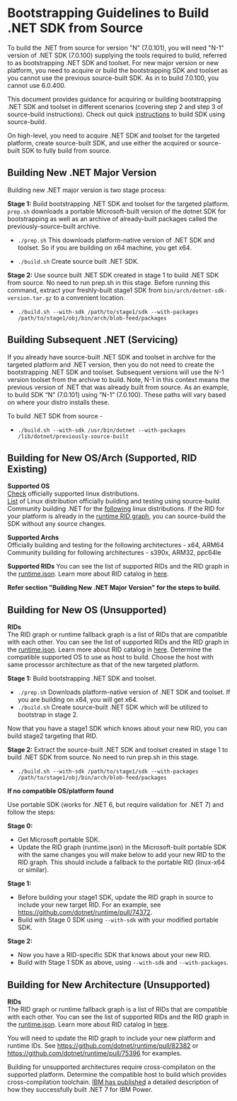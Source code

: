 # Bootstrapping Guidelines to Build .NET SDK from Source
To build the .NET from source for version "N" (7.0.101), you will need "N-1" version of .NET SDK (7.0.100) supplying the tools required to build, referred to as bootstrapping .NET SDK and toolset. For new major version or new platform, you need to acquire or build the bootstrapping SDK and toolset as you cannot use the previous source-built SDK. As in to build 7.0.100, you cannot use 6.0.400.

This document provides guidance for acquiring or building bootstrapping .NET SDK and toolset in different scenarios (covering step 2 and step 3 of source-build instructions).
Check out quick [instructions](https://github.com/dotnet/installer/blob/main/README.md#build-net-from-source-source-build) to build SDK using source-build.

On high-level, you need to acquire .NET SDK and toolset for the targeted platform, create source-built SDK, and use either the acquired or source-built SDK to fully build from source.

## Building New .NET Major Version
Building new .NET major version is two stage process:  

**Stage 1:**
Build bootstrapping .NET SDK and toolset for the targeted platform.  `prep.sh` downloads a portable Microsoft-built version of the dotnet SDK for bootstrapping as well as an archive of already-built packages called the previously-source-built archive.

- `./prep.sh`
 This downloads platform-native version of .NET SDK and toolset. So if you are building on x64 machine, you get x64.

- `./build.sh`
Create source built .NET SDK.

**Stage 2:**
Use source built .NET SDK created in stage 1 to build .NET SDK from source. No need to run prep.sh in this stage.  Before running this command, extract your freshly-built stage1 SDK from `bin/arch/dotnet-sdk-version.tar.gz` to a convenient location.

- `./build.sh --with-sdk /path/to/stage1/sdk --with-packages /path/to/stage1/obj/bin/arch/blob-feed/packages`

## Building Subsequent .NET (Servicing)

If you already have source-built .NET SDK and toolset in archive for the targeted platform and .NET version, then you do not need to create the bootstrapping .NET SDK and toolset. Subsequent versions will use the N-1 version toolset from the archive to build. Note, N-1 in this context means the previous version of .NET that was already built from source. As an example, to build SDK “N” (7.0.101) using “N-1” (7.0.100).  These paths will vary based on where your distro installs these.

To build .NET SDK from source -  
- `./build.sh --with-sdk /usr/bin/dotnet --with-packages /lib/dotnet/previously-source-built`

## Building for New OS/Arch (Supported, RID Existing)

**Supported OS**  
[Check](https://learn.microsoft.com/en-us/dotnet/core/install/linux) officially supported linux distributions.  
[List](https://github.com/dotnet/installer/blob/release/7.0.1xx/src/SourceBuild/Arcade/eng/common/templates/job/source-build-run-tarball-build.yml#L12-L16) of Linux distribution officially building and testing using source-build.  
Community building .NET for the [following](https://github.com/dotnet/source-build#net-in-linux-distributions) linux distributions.  If the RID for your platform is already in the [runtime RID graph](https://github.com/dotnet/runtime/blob/main/src/libraries/Microsoft.NETCore.Platforms/src/runtime.json), you can source-build the SDK without any source changes.

**Supported Archs**  
Officially building and testing for the following architectures - x64, ARM64  
Community building for following architectures - s390x, ARM32, ppc64le

**Supported RIDs**
You can see the list of supported RIDs and the RID graph in the [runtime.json](https://github.com/dotnet/runtime/blob/main/src/libraries/Microsoft.NETCore.Platforms/src/runtime.json). Learn more about RID catalog in [here](https://learn.microsoft.com/en-us/dotnet/core/rid-catalog#linux-rids).

**Refer section "Building New .NET Major Version" for the steps to build.**

## Building for New OS (Unsupported)  

**RIDs**  
The RID graph or runtime fallback graph is a list of RIDs that are compatible with each other. You can see the list of supported RIDs and the RID graph in the [runtime.json](https://github.com/dotnet/runtime/blob/main/src/libraries/Microsoft.NETCore.Platforms/src/runtime.json). Learn more about RID catalog in [here](https://learn.microsoft.com/en-us/dotnet/core/rid-catalog#linux-rids).
Determine the compatible supported OS to use as host to build. Choose the host with same processor architecture as that of the new targeted platform.

**Stage 1:**
Build bootstrapping .NET SDK and toolset.

- `./prep.sh`
 Downloads platform-native version of .NET SDK and toolset. If you are building on x64, you will get x64.
- `./build.sh`
Create source-built .NET SDK which will be utilized to bootstrap in stage 2.

Now that you have a stage1 SDK which knows about your new RID, you can build stage2 targeting that RID.

**Stage 2:**
Extract the source-built .NET SDK and toolset created in stage 1 to build .NET SDK from source. No need to run prep.sh in this stage.

- `./build.sh --with-sdk /path/to/stage1/sdk --with-packages /path/to/stage1/obj/bin/arch/blob-feed/packages`

**If no compatible OS/platform found**

Use portable SDK (works for .NET 6, but require validation for .NET 7) and follow the steps:

**Stage 0:**

- Get Microsoft portable SDK.
- Update the RID graph (runtime.json) in the Microsoft-built portable SDK with the same changes you will make below to add your new RID to the RID graph.  This should include a fallback to the portable RID (linux-x64 or similar).

**Stage 1:**

- Before building your stage1 SDK, update the RID graph in source to include your new target RID.  For an example, see https://github.com/dotnet/runtime/pull/74372.
- Build with Stage 0 SDK using `--with-sdk` with your modified portable SDK.

**Stage 2:**

- Now you have a RID-specific SDK that knows about your new RID.
- Build with Stage 1 SDK as above, using `--with-sdk` and `--with-packages`.

## Building for New Architecture (Unsupported)

**RIDs**  
The RID graph or runtime fallback graph is a list of RIDs that are compatible with each other. You can see the list of supported RIDs and the RID graph in the [runtime.json](https://github.com/dotnet/runtime/blob/main/src/libraries/Microsoft.NETCore.Platforms/src/runtime.json). Learn more about RID catalog in [here](https://learn.microsoft.com/en-us/dotnet/core/rid-catalog#linux-rids).

You will need to update the RID graph to include your new platform and runtime IDs.  See https://github.com/dotnet/runtime/pull/82382 or https://github.com/dotnet/runtime/pull/75396 for examples.

Building for unsupported architectures require cross-compilaton on the supported platform. Determine the compatible host to build which provides cross-compilation toolchain.  [IBM has published](https://community.ibm.com/community/user/powerdeveloper/blogs/sapana-khemkar/2023/01/13/cross-build-dotnet7-on-x86-ibm-power?CommunityKey=8cc2a1f0-6307-48cb-9178-ace50920244e) a detailed description of how they successfully built .NET 7 for IBM Power.

